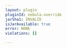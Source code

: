 ```yaml
---
layout: plugin
pluginId: nebula.override
jarSha1: INVALID
isJarAvailable: true
error: NONE
violations: []

---
```


